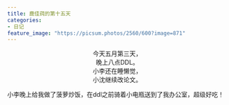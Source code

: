 ```yaml
---
title: 鹿佳莼的第十五天
categories:
- 日记
feature_image: "https://picsum.photos/2560/600?image=871"
---
```



<center>今天五月第三天，</center>
<center>晚上八点DDL。</center>
<center>小李还在睡懒觉，</center>
<center>小沈继续改论文。</center>

小李晚上给我做了菠萝炒饭，在ddl之前骑着小电瓶送到了我办公室，超级好吃！
